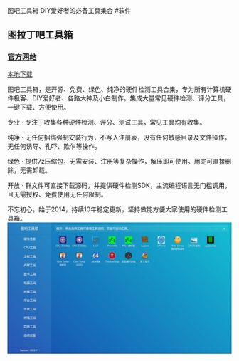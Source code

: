 图吧工具箱
DIY爱好者的必备工具集合
#软件
## 图拉丁吧工具箱  
### [官方网站](https://www.tbtool.cn/)  
[本地下载](https://rr.855955.xyz/tbtool202502.exe)  

图吧工具箱，是开源、免费、绿色、纯净的硬件检测工具合集，专为所有计算机硬件极客、DIY爱好者、各路大神及小白制作。集成大量常见硬件检测、评分工具，一键下载、方便使用。

专业 · 专注于收集各种硬件检测、评分、测试工具，常见工具均有收集。

纯净 · 无任何捆绑强制安装行为，不写入注册表，没有任何敏感目录及文件操作，无任何诱导、孔吓、欺乍等操作。

绿色 · 提供7z压缩包，无需安装、注册等复杂操作，解压即可使用。用完可直接删除，无需卸载。

开放 · 群文件可直接下载源码，并提供硬件检测SDK，主流编程语言无门槛调用，且无需授权、免费使用无任何限制。

不忘初心，始于2014，持续10年稳定更新，坚持做能方便大家使用的硬件检测工具箱。  
![](tbtool.jpg)